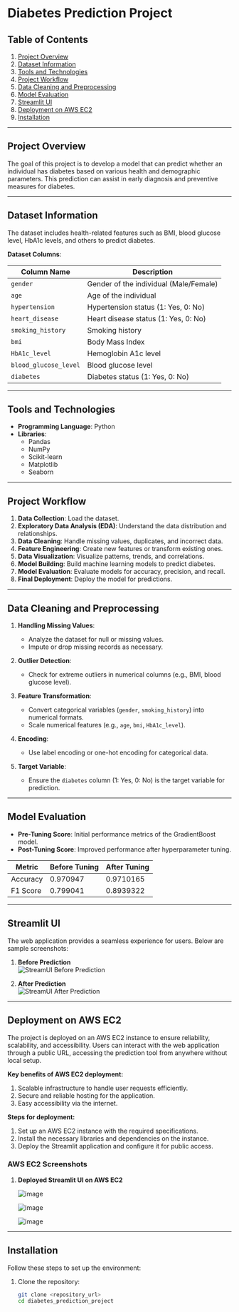 # Diabetes Prediction Project

## Table of Contents
1. [Project Overview](#project-overview)
2. [Dataset Information](#dataset-information)
3. [Tools and Technologies](#tools-and-technologies)
4. [Project Workflow](#project-workflow)
5. [Data Cleaning and Preprocessing](#data-cleaning-and-preprocessing)
6. [Model Evaluation](#model-evaluation)
7. [Streamlit UI](#streamlit-ui)
8. [Deployment on AWS EC2](#deployment-on-aws-ec2)
9. [Installation](#installation)

---

## Project Overview

The goal of this project is to develop a model that can predict whether an individual has diabetes based on various health and demographic parameters. This prediction can assist in early diagnosis and preventive measures for diabetes.

---

## Dataset Information

The dataset includes health-related features such as BMI, blood glucose level, HbA1c levels, and others to predict diabetes.

**Dataset Columns**:  

| Column Name          | Description                           |
|-----------------------|---------------------------------------|
| `gender`             | Gender of the individual (Male/Female)|
| `age`                | Age of the individual                |
| `hypertension`       | Hypertension status (1: Yes, 0: No)  |
| `heart_disease`      | Heart disease status (1: Yes, 0: No) |
| `smoking_history`    | Smoking history                      |
| `bmi`                | Body Mass Index                      |
| `HbA1c_level`        | Hemoglobin A1c level                 |
| `blood_glucose_level`| Blood glucose level                  |
| `diabetes`           | Diabetes status (1: Yes, 0: No)      |

---

## Tools and Technologies

- **Programming Language**: Python  
- **Libraries**:
  - Pandas
  - NumPy
  - Scikit-learn
  - Matplotlib
  - Seaborn  

---

## Project Workflow

1. **Data Collection**: Load the dataset.  
2. **Exploratory Data Analysis (EDA)**: Understand the data distribution and relationships.  
3. **Data Cleaning**: Handle missing values, duplicates, and incorrect data.  
4. **Feature Engineering**: Create new features or transform existing ones.  
5. **Data Visualization**: Visualize patterns, trends, and correlations.  
6. **Model Building**: Build machine learning models to predict diabetes.  
7. **Model Evaluation**: Evaluate models for accuracy, precision, and recall.  
8. **Final Deployment**: Deploy the model for predictions.  

---

## Data Cleaning and Preprocessing

1. **Handling Missing Values**:  
   - Analyze the dataset for null or missing values.  
   - Impute or drop missing records as necessary.  

2. **Outlier Detection**:  
   - Check for extreme outliers in numerical columns (e.g., BMI, blood glucose level).  

3. **Feature Transformation**:  
   - Convert categorical variables (`gender`, `smoking_history`) into numerical formats.  
   - Scale numerical features (e.g., `age`, `bmi`, `HbA1c_level`).  

4. **Encoding**:  
   - Use label encoding or one-hot encoding for categorical data.  

5. **Target Variable**:  
   - Ensure the `diabetes` column (1: Yes, 0: No) is the target variable for prediction.  

---

## Model Evaluation

- **Pre-Tuning Score**: Initial performance metrics of the GradientBoost model.
- **Post-Tuning Score**: Improved performance after hyperparameter tuning.

| Metric              | Before Tuning      | After Tuning |
|---------------------|--------------------|--------------|
| Accuracy            | 0.970947           | 0.9710165    |
| F1 Score            | 0.799041           | 0.8939322    |

---

## Streamlit UI

The web application provides a seamless experience for users. Below are sample screenshots:

1. **Before Prediction**  
   ![StreamUI Before Prediction](https://github.com/user-attachments/assets/7232ea79-1db2-49a6-bb3f-63b58fdd8fcd)

2. **After Prediction**  
   ![StreamUI After Prediction](https://github.com/user-attachments/assets/1233e4e3-b5d4-4bd4-99ae-183f76c7e3ca)


---

## Deployment on AWS EC2

The project is deployed on an AWS EC2 instance to ensure reliability, scalability, and accessibility. Users can interact with the web application through a public URL, accessing the prediction tool from anywhere without local setup. 

**Key benefits of AWS EC2 deployment:**
1. Scalable infrastructure to handle user requests efficiently.
2. Secure and reliable hosting for the application.
3. Easy accessibility via the internet.

**Steps for deployment:**
1. Set up an AWS EC2 instance with the required specifications.
2. Install the necessary libraries and dependencies on the instance.
3. Deploy the Streamlit application and configure it for public access.

### AWS EC2 Screenshots

1. **Deployed Streamlit UI on AWS EC2**
   
   ![image](https://github.com/user-attachments/assets/535d3064-712a-4e80-ad5e-9dd0ed9be063)

   ![image](https://github.com/user-attachments/assets/015ce9b1-c22b-4613-9d09-007aca64bf36)

   ![image](https://github.com/user-attachments/assets/7da6f9e9-4f9f-4493-82c7-c336ac260e13)

   
---

## Installation

Follow these steps to set up the environment:

1. Clone the repository:  
   ```bash
   git clone <repository_url>
   cd diabetes_prediction_project
